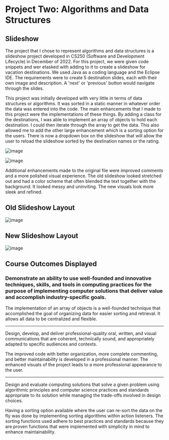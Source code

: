 # Project Two: Algorithms and Data Structures

## Slideshow ##

The project that I chose to represent algorithms and data structures is a slideshow project developed in CS250 (Software and Development Lifecycle) in December of 2022. For this project, we were given code snippets and wer etasked with adding to it to create a slideshow for vacation destinations. We used Java as a coding language and the Eclipse IDE. The requirements were to create 5 destination slides, each with their own image and description. A 'next' or 'previous' button would navigate through the slides.

This project was initially developed with very little in terms of data structures or algorithms. It was sorted in a static manner in whatever order the data was entered into the code. The main enhancements that I made to this project were the implementations of these things. By adding a class for the destinations, I was able to implement an array of objects to hold each destination. I could then iterate through the array to get the data. This also allowed me to add the other large enhancement which is a sorting option for the users. There is now a dropdown box on the slideshow that will allow the user to reload the slideshow sorted by the destination names or the rating.

![image](https://github.com/user-attachments/assets/686f5a90-b0a4-41ac-9136-f613a7865dbc)

![image](https://github.com/user-attachments/assets/b5aafbea-ab37-4d3c-b30e-a63c743e4a85)

Additional enhancements made to the original file were improved comments and a more polished visual experience. The old slideshow looked stretched out and had a color scheme that often blended the text together with the background. It looked messy and uninviting. The new visuals look more sleek and refined.

Old Slideshow Layout
----
![image](https://github.com/user-attachments/assets/60f9877d-ec5a-4a28-ad2c-f419d9598855)

New Slideshow Layout
----
![image](https://github.com/user-attachments/assets/d9cf1cde-50d8-4f85-b6c0-822de302eff3)

Course Outcomes Displayed
---
### Demonstrate an ability to use well-founded and innovative techniques, skills, and tools in computing practices for the purpose of implementing computer solutions that deliver value and accomplish industry-specific goals. ###

The implementation of an array of objects is a well-founded technique that accomplished the goal of organizing data for easier sorting and retrieval. It allows all data to be centralized and flexible.


---
Design, develop, and deliver professional-quality oral, written, and visual communications that are coherent, technically sound, and appropriately adapted to specific audiences and contexts.

The improved code with better organization, more complete commenting, and better maintainability is developed in a professional manner. The enhanced visuals of the project leads to a more professional appearance to the user.


---
Design and evaluate computing solutions that solve a given problem using algorithmic principles and computer science practices and standards appropriate to its solution while managing the trade-offs involved in design choices.

Having a sorting option available where the user can re-sort the data on the fly was done by implementing sorting algorithms within action listeners. The sorting functions used adhere to best practices and standards because they are proven functions that were implemented with simplicity in mind to enhance maintainability.
